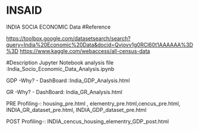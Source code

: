 # INSAID
INDIA SOCIA ECONOMIC Data
#Reference

https://toolbox.google.com/datasetsearch/search?query=India%20Economic%20Data&docid=Qvjovv1g0RCl60t1AAAAAA%3D%3D
https://www.kaggle.com/webaccess/all-census-data

#Description
Jupyter Notebook analysis file :India_Socio_Economic_Data_Analysis.ipynb 

GDP -Why? - DashBoard :India_GDP_Analysis.html

GR -Why? - DashBoard: India_GR_Analysis.html

PRE Profiling-: housing_pre.html , elementry_pre.html,cencus_pre.html, INDIA_GR_dataset_pre.html, INDIA_GDP_dataset_pre.html

POST Profiling-: INDIA_cencus_housing_elementry_GDP_post.html

